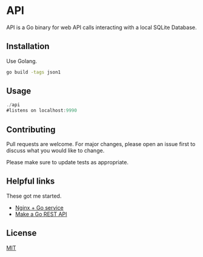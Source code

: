 # API

API is a Go binary for web API calls interacting with a local SQLite Database.

## Installation

Use Golang.

```bash
go build -tags json1
```

## Usage

```go
./api
#listens on localhost:9990
```

## Contributing
Pull requests are welcome. For major changes, please open an issue first to discuss what you would like to change.

Please make sure to update tests as appropriate.

## Helpful links
These got me started.
* [Nginx + Go service](https://www.digitalocean.com/community/tutorials/how-to-deploy-a-go-web-application-using-nginx-on-ubuntu-18-04)
* [Make a Go REST API](https://dev.to/moficodes/build-your-first-rest-api-with-go-2gcj)

## License
[MIT](https://choosealicense.com/licenses/mit/)
